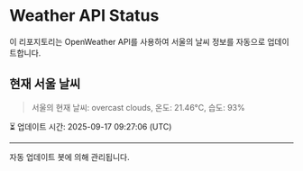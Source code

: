 
# Weather API Status

이 리포지토리는 OpenWeather API를 사용하여 서울의 날씨 정보를 자동으로 업데이트합니다.

## 현재 서울 날씨
> 서울의 현재 날씨: overcast clouds, 온도: 21.46°C, 습도: 93%

⏳ 업데이트 시간: 2025-09-17 09:27:06 (UTC)

---
자동 업데이트 봇에 의해 관리됩니다.
